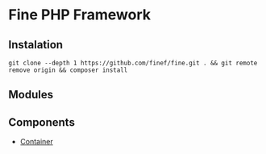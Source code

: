 Fine PHP Framework
==================

Instalation
-----------


`git clone --depth 1 https://github.com/finef/fine.git . && git remote remove origin && composer install`


Modules
-------


Components
----------

- [Container](https://github.com/fienf/container)
